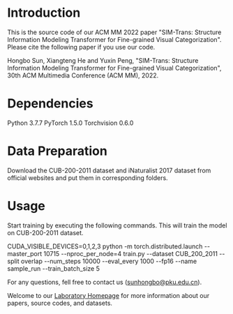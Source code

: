 # Introduction

This is the source code of our ACM MM 2022 paper "SIM-Trans: Structure Information Modeling Transformer for Fine-grained Visual Categorization". Please cite the following paper if you use our code.

Hongbo Sun, Xiangteng He and Yuxin Peng, "SIM-Trans: Structure Information Modeling Transformer for Fine-grained Visual Categorization", 30th ACM Multimedia Conference (ACM MM), 2022.




# Dependencies

Python 3.7.7
PyTorch 1.5.0
Torchvision 0.6.0



# Data Preparation

Download the CUB-200-2011 dataset and iNaturalist 2017 dataset from official websites and put them in corresponding folders.



# Usage

Start training by executing the following commands. This will train the model on CUB-200-2011 dataset.

CUDA_VISIBLE_DEVICES=0,1,2,3 python -m torch.distributed.launch --master_port 10715 --nproc_per_node=4 train.py --dataset CUB_200_2011 --split overlap --num_steps 10000  --eval_every 1000 --fp16 --name sample_run --train_batch_size 5

For any questions, fell free to contact us (sunhongbo@pku.edu.cn).

Welcome to our [Laboratory Homepage](http://www.icst.pku.edu.cn/mipl/home/) for more information about our papers, source codes, and datasets.

